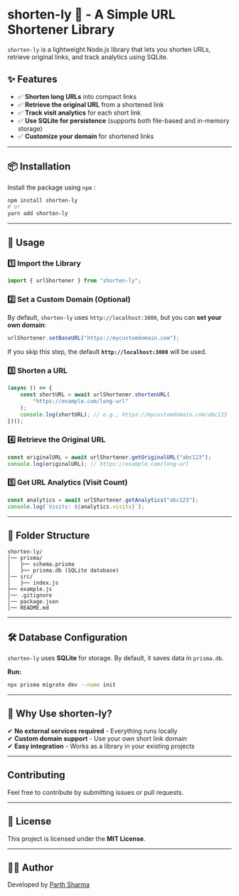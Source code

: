 # **shorten-ly 🚀 - A Simple URL Shortener Library**

`shorten-ly` is a lightweight Node.js library that lets you shorten URLs, retrieve original links, and track analytics using SQLite.

## **✨ Features**

- ✅ **Shorten long URLs** into compact links
- ✅ **Retrieve the original URL** from a shortened link
- ✅ **Track visit analytics** for each short link
- ✅ **Use SQLite for persistence** (supports both file-based and in-memory storage)
- ✅ **Customize your domain** for shortened links

---

## **📦 Installation**

Install the package using `npm` :

```sh
npm install shorten-ly
# or
yarn add shorten-ly
```

---

## **🚀 Usage**

### **1️⃣ Import the Library**

```js
import { urlShortener } from "shorten-ly";
```

### **2️⃣ Set a Custom Domain (Optional)**

By default, `shorten-ly` uses `http://localhost:3000`, but you can **set your own domain**:

```js
urlShortener.setBaseURL("https://mycustomdomain.com");
```

If you skip this step, the default **`http://localhost:3000`** will be used.

### **3️⃣ Shorten a URL**

```js
(async () => {
	const shortURL = await urlShortener.shortenURL(
		"https://example.com/long-url"
	);
	console.log(shortURL); // e.g., https://mycustomdomain.com/abc123
})();
```

### **4️⃣ Retrieve the Original URL**

```js
const originalURL = await urlShortener.getOriginalURL("abc123");
console.log(originalURL); // https://example.com/long-url
```

### **5️⃣ Get URL Analytics (Visit Count)**

```js
const analytics = await urlShortener.getAnalytics("abc123");
console.log(`Visits: ${analytics.visits}`);
```

---

## **📌 Folder Structure**

```
shorten-ly/
│── prisma/
│   ├── schema.prisma
│   ├── prisma.db (SQLite database)
│── src/
│   ├── index.js
├── example.js
│── .gitignore
│── package.json
│── README.md
```

---

## **🛠 Database Configuration**

`shorten-ly` uses **SQLite** for storage. By default, it saves data in `prisma.db`.

**Run:**

```sh
npx prisma migrate dev --name init
```

---

## **🎯 Why Use shorten-ly?**

✔ **No external services required** - Everything runs locally  
✔ **Custom domain support** - Use your own short link domain  
✔ **Easy integration** - Works as a library in your existing projects

---

## Contributing

Feel free to contribute by submitting issues or pull requests.

---

## 📜 License

This project is licensed under the **MIT License**.

---

## 👨‍💻 Author

Developed by [Parth Sharma](https://getparth.com)
